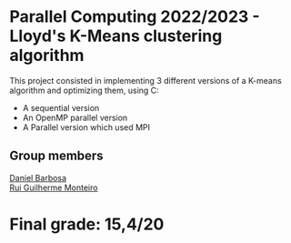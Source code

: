 # Parallel Computing 2022/2023 - Lloyd's K-Means clustering algorithm
This project consisted in implementing 3 different versions of a K-means algorithm and optimizing them, using C: 
- A sequential version 
- An OpenMP parallel version
- A Parallel version which used MPI


## Group members  

[Daniel Barbosa](https://www.github.com/DBarbosa15987)  
[Rui Guilherme Monteiro](https://www.github.com/rushmetra)

# Final grade: 15,4/20
